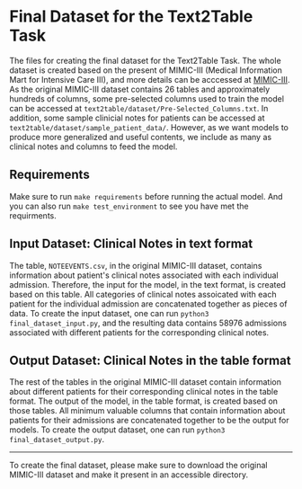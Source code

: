 Final Dataset for the Text2Table Task
========================================

The files for creating the final dataset for the Text2Table Task. The whole dataset is created based on the 
present of MIMIC-III (Medical Information Mart for Intensive Care III), and more details can be acccessed at
[MIMIC-III](https://mimic.mit.edu/docs/iii/). As the original MIMIC-III dataset
contains 26 tables and approximately hundreds of columns, some pre-selected columns used to train the model
can be accessed at `text2table/dataset/Pre-Selected_Columns.txt`. In addition, some sample clinicial notes
for patients can be accessed at `text2table/dataset/sample_patient_data/`. However, as we want models to 
produce more generalized and useful contents, we include as many as clinical notes and columns to feed the
model.

Requirements
------------------
Make sure to run `make requirements` before running the actual model. And you can also run
`make test_environment` to see you have met the requirments.

Input Dataset: Clinical Notes in text format
-----------------------------------------------
The table, `NOTEEVENTS.csv`, in the original MIMIC-III dataset, contains information about patient's clinical 
notes associated with each individual admission. Therefore, the input for the model, in the text format, is created
based on this table. All categories of clinical notes assoicated with each patient for the individual admission are
concatenated together as pieces of data. To create the input dataset, one can run `python3 final_dataset_input.py`,
and the resulting data contains 58976 admissions associated with different patients for the corresponding clinical notes.

Output Dataset: Clinical Notes in the table format
-----------------------------------------------------
The rest of the tables in the original MIMIC-III dataset contain information about different patients for their corresponding
clinical notes in the table format. The output of the model, in the table format, is created based on those tables. All minimum
valuable columns that contain information about patients for their admissions are concatenated together to be the output for models.
To create the output dataset, one can run `python3 final_dataset_output.py`.

---------

To create the final dataset, please make sure to download the original MIMIC-III dataset and make it present in an accessible directory.
